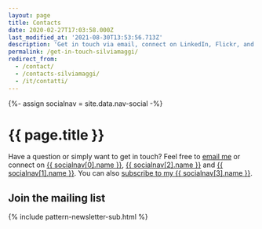 ```yaml
---
layout: page
title: Contacts
date: 2020-02-27T17:03:58.000Z
last_modified_at: '2021-08-30T13:53:56.713Z'
description: 'Get in touch via email, connect on LinkedIn, Flickr, and GitHub. You can also subscribe to my RSS feed or newsletter.'
permalink: /get-in-touch-silviamaggi/
redirect_from:
  - /contact/
  - /contacts-silviamaggi/
  - /it/contatti/
---
```

{%- assign socialnav = site.data.nav-social -%}

# {{ page.title }}

Have a question or simply want to get in touch? Feel free to [email me](mailto:contacts@silviamaggidesign.com) or connect on <a href="{{ socialnav[0].link }}" target="_blank" rel="noopener">{{ socialnav[0].name }}</a>, <a href="{{ socialnav[2].link }}" target="_blank" rel="noopener">{{ socialnav[2].name }}</a> and <a href="{{ socialnav[1].link }}" target="_blank" rel="noopener">{{ socialnav[1].name }}</a>. You can also <a href="{{ socialnav[3].link }}">subscribe to my {{ socialnav[3].name }}</a>.

## Join the mailing list

{% include pattern-newsletter-sub.html %}

